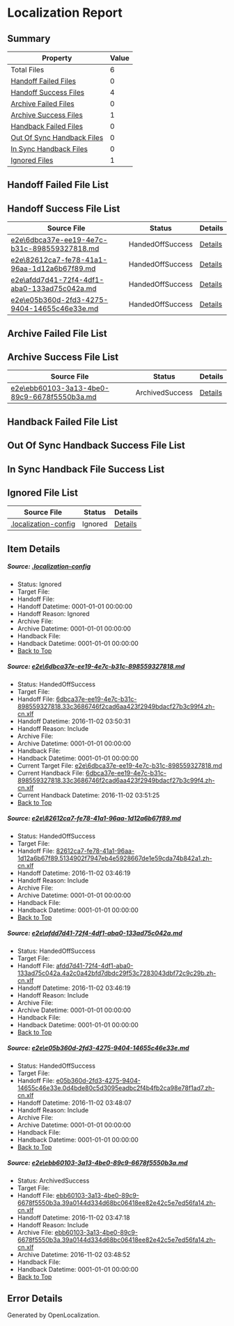 # <a name='report-top'></a> Localization Report

## Summary
 Property | Value 
 -------- | ----- 
 Total Files | 6
[ Handoff Failed Files ](#handoff-failed-list)| 0
[ Handoff Success Files ](#handoff-success-list)| 4
[ Archive Failed Files ](#archive-failed-list)| 0
[ Archive Success Files ](#archive-success-list)| 1
[ Handback Failed Files ](#handback-failed-list)| 0
[ Out Of Sync Handback Files ](#outofsync-handback-success-list)| 0
[ In Sync Handback Files ](#insync-handback-success-list)| 0
[ Ignored Files ](#ignored-list)| 1

## <a name='handoff-failed-list'></a> Handoff Failed File List

## <a name='handoff-success-list'></a> Handoff Success File List
 Source File | Status | Details 
 ----------- | ------ | ------- 
 [e2e\6dbca37e-ee19-4e7c-b31c-898559327818.md](https://github.com/OpenLocalizationTestOrg/ol-test0/blob/7d9c2a4eba589d9d28bda4c847a88cba998dd0b4/e2e/6dbca37e-ee19-4e7c-b31c-898559327818.md) | HandedOffSuccess | [Details](#a7981f7e16a1bf6b7321b17605a12c836b9e535f1)
 [e2e\82612ca7-fe78-41a1-96aa-1d12a6b67f89.md](https://github.com/OpenLocalizationTestOrg/ol-test0/blob/d4272565cfdbedfb5fea797feb720d7748384a60/e2e/82612ca7-fe78-41a1-96aa-1d12a6b67f89.md) | HandedOffSuccess | [Details](#fe8a0da9b381f6b5634d01f356cdb0743b7a046e2)
 [e2e\afdd7d41-72f4-4df1-aba0-133ad75c042a.md](https://github.com/OpenLocalizationTestOrg/ol-test0/blob/d4272565cfdbedfb5fea797feb720d7748384a60/e2e/afdd7d41-72f4-4df1-aba0-133ad75c042a.md) | HandedOffSuccess | [Details](#6514e26adfc9f6881d89ae809a64dfe5267d16c13)
 [e2e\e05b360d-2fd3-4275-9404-14655c46e33e.md](https://github.com/OpenLocalizationTestOrg/ol-test0/blob/6bcd6e3fbd0e4941c5a201c74f7be71432274104/e2e/e05b360d-2fd3-4275-9404-14655c46e33e.md) | HandedOffSuccess | [Details](#d9c744a0bc2ad2fc44679098b88e9642cfe5ed664)

## <a name='archive-failed-list'></a> Archive Failed File List

## <a name='archive-success-list'></a> Archive Success File List
 Source File | Status | Details 
 ----------- | ------ | ------- 
 [e2e\ebb60103-3a13-4be0-89c9-6678f5550b3a.md](https://github.com/OpenLocalizationTestOrg/ol-test0/blob/de7deffddd74a70033004b3f7a31a80e20ecc246/e2e/ebb60103-3a13-4be0-89c9-6678f5550b3a.md) | ArchivedSuccess | [Details](#a125e23bffe9de906e7ec8d29a2185b5d9ce66765)

## <a name='handback-failed-list'></a> Handback Failed File List

## <a name='outofsync-handback-success-list'></a> Out Of Sync Handback Success File List

## <a name='insync-handback-success-list'></a> In Sync Handback File Success List

## <a name='ignored-list'></a> Ignored File List
 Source File | Status | Details 
 ----------- | ------ | ------- 
 [.localization-config](https://github.com/OpenLocalizationTestOrg/ol-test0/blob/7d9c2a4eba589d9d28bda4c847a88cba998dd0b4/.localization-config) | Ignored | [Details](#c268a05ecaa7ec85942ed632c29928ee5bd6da8d0)

## Item Details
##### <a name='c268a05ecaa7ec85942ed632c29928ee5bd6da8d0'></a> Source: [.localization-config](https://github.com/OpenLocalizationTestOrg/ol-test0/blob/7d9c2a4eba589d9d28bda4c847a88cba998dd0b4/.localization-config)
* Status: Ignored
* Target File: 
* Handoff File: 
* Handoff Datetime: 0001-01-01 00:00:00
* Handoff Reason: Ignored
* Archive File: 
* Archive Datetime: 0001-01-01 00:00:00
* Handback File: 
* Handback Datetime: 0001-01-01 00:00:00
* [Back to Top](#report-top)

##### <a name='a7981f7e16a1bf6b7321b17605a12c836b9e535f1'></a> Source: [e2e\6dbca37e-ee19-4e7c-b31c-898559327818.md](https://github.com/OpenLocalizationTestOrg/ol-test0/blob/7d9c2a4eba589d9d28bda4c847a88cba998dd0b4/e2e/6dbca37e-ee19-4e7c-b31c-898559327818.md)
* Status: HandedOffSuccess
* Target File: 
* Handoff File: [6dbca37e-ee19-4e7c-b31c-898559327818.33c3686746f2cad6aa423f2949bdacf27b3c99f4.zh-cn.xlf](https://github.com/OpenLocalizationTestOrg/ol-test0-handoff/blob/0cd090fd02af19898078bdec41427716f12b80e8/ol-handoff/OpenLocalizationTestOrg/ol-test0-zhcn/yufeih/ht/6dbca37e-ee19-4e7c-b31c-898559327818.33c3686746f2cad6aa423f2949bdacf27b3c99f4.zh-cn.xlf)
* Handoff Datetime: 2016-11-02 03:50:31
* Handoff Reason: Include
* Archive File: 
* Archive Datetime: 0001-01-01 00:00:00
* Handback File: 
* Handback Datetime: 0001-01-01 00:00:00
* Current Target File: [e2e\6dbca37e-ee19-4e7c-b31c-898559327818.md](https://github.com/OpenLocalizationTestOrg/ol-test0-zhcn/blob/9a8983b84181df172b7c3d53b6cc20ba96057244/e2e/6dbca37e-ee19-4e7c-b31c-898559327818.md)
* Current Handback File: [6dbca37e-ee19-4e7c-b31c-898559327818.33c3686746f2cad6aa423f2949bdacf27b3c99f4.zh-cn.xlf](https://github.com/OpenLocalizationTestOrg/ol-test0-handback/blob/c3d6a217f8c15114d3d0725faf0f3acb104ad25f/ol-handback/OpenLocalizationTestOrg/ol-test0-zhcn/yufeih/ht/6dbca37e-ee19-4e7c-b31c-898559327818.33c3686746f2cad6aa423f2949bdacf27b3c99f4.zh-cn.xlf)
* Current Handback Datetime: 2016-11-02 03:51:25
* [Back to Top](#report-top)

##### <a name='fe8a0da9b381f6b5634d01f356cdb0743b7a046e2'></a> Source: [e2e\82612ca7-fe78-41a1-96aa-1d12a6b67f89.md](https://github.com/OpenLocalizationTestOrg/ol-test0/blob/d4272565cfdbedfb5fea797feb720d7748384a60/e2e/82612ca7-fe78-41a1-96aa-1d12a6b67f89.md)
* Status: HandedOffSuccess
* Target File: 
* Handoff File: [82612ca7-fe78-41a1-96aa-1d12a6b67f89.5134902f7947eb4e5928667de1e59cda74b842a1.zh-cn.xlf](https://github.com/OpenLocalizationTestOrg/ol-test0-handoff/blob/08c8c01754a7dcd8c474bffb8f17a8fc0c08c14a/ol-handoff/OpenLocalizationTestOrg/ol-test0-zhcn/yufeih/ht/82612ca7-fe78-41a1-96aa-1d12a6b67f89.5134902f7947eb4e5928667de1e59cda74b842a1.zh-cn.xlf)
* Handoff Datetime: 2016-11-02 03:46:19
* Handoff Reason: Include
* Archive File: 
* Archive Datetime: 0001-01-01 00:00:00
* Handback File: 
* Handback Datetime: 0001-01-01 00:00:00
* [Back to Top](#report-top)

##### <a name='6514e26adfc9f6881d89ae809a64dfe5267d16c13'></a> Source: [e2e\afdd7d41-72f4-4df1-aba0-133ad75c042a.md](https://github.com/OpenLocalizationTestOrg/ol-test0/blob/d4272565cfdbedfb5fea797feb720d7748384a60/e2e/afdd7d41-72f4-4df1-aba0-133ad75c042a.md)
* Status: HandedOffSuccess
* Target File: 
* Handoff File: [afdd7d41-72f4-4df1-aba0-133ad75c042a.4a2c0a42bfd7dbdc29f53c7283043dbf72c9c29b.zh-cn.xlf](https://github.com/OpenLocalizationTestOrg/ol-test0-handoff/blob/08c8c01754a7dcd8c474bffb8f17a8fc0c08c14a/ol-handoff/OpenLocalizationTestOrg/ol-test0-zhcn/yufeih/ht/afdd7d41-72f4-4df1-aba0-133ad75c042a.4a2c0a42bfd7dbdc29f53c7283043dbf72c9c29b.zh-cn.xlf)
* Handoff Datetime: 2016-11-02 03:46:19
* Handoff Reason: Include
* Archive File: 
* Archive Datetime: 0001-01-01 00:00:00
* Handback File: 
* Handback Datetime: 0001-01-01 00:00:00
* [Back to Top](#report-top)

##### <a name='d9c744a0bc2ad2fc44679098b88e9642cfe5ed664'></a> Source: [e2e\e05b360d-2fd3-4275-9404-14655c46e33e.md](https://github.com/OpenLocalizationTestOrg/ol-test0/blob/6bcd6e3fbd0e4941c5a201c74f7be71432274104/e2e/e05b360d-2fd3-4275-9404-14655c46e33e.md)
* Status: HandedOffSuccess
* Target File: 
* Handoff File: [e05b360d-2fd3-4275-9404-14655c46e33e.0d4bde80c5d3095eadbc2f4b4fb2ca98e78f1ad7.zh-cn.xlf](https://github.com/OpenLocalizationTestOrg/ol-test0-handoff/blob/bff8003c43d9a38c269aed7cf6c02283341595d6/ol-handoff/OpenLocalizationTestOrg/ol-test0-zhcn/yufeih/ht/e05b360d-2fd3-4275-9404-14655c46e33e.0d4bde80c5d3095eadbc2f4b4fb2ca98e78f1ad7.zh-cn.xlf)
* Handoff Datetime: 2016-11-02 03:48:07
* Handoff Reason: Include
* Archive File: 
* Archive Datetime: 0001-01-01 00:00:00
* Handback File: 
* Handback Datetime: 0001-01-01 00:00:00
* [Back to Top](#report-top)

##### <a name='a125e23bffe9de906e7ec8d29a2185b5d9ce66765'></a> Source: [e2e\ebb60103-3a13-4be0-89c9-6678f5550b3a.md](https://github.com/OpenLocalizationTestOrg/ol-test0/blob/de7deffddd74a70033004b3f7a31a80e20ecc246/e2e/ebb60103-3a13-4be0-89c9-6678f5550b3a.md)
* Status: ArchivedSuccess
* Target File: 
* Handoff File: [ebb60103-3a13-4be0-89c9-6678f5550b3a.39a0144d334d68bc06418ee82e42c5e7ed56fa14.zh-cn.xlf](https://github.com/OpenLocalizationTestOrg/ol-test0-handoff/blob/351936e8f1e7f60b1ba67efcbd2734c4a7e143f3/ol-handoff/OpenLocalizationTestOrg/ol-test0-zhcn/yufeih/ht/ebb60103-3a13-4be0-89c9-6678f5550b3a.39a0144d334d68bc06418ee82e42c5e7ed56fa14.zh-cn.xlf)
* Handoff Datetime: 2016-11-02 03:47:18
* Handoff Reason: Include
* Archive File: [ebb60103-3a13-4be0-89c9-6678f5550b3a.39a0144d334d68bc06418ee82e42c5e7ed56fa14.zh-cn.xlf](https://github.com/OpenLocalizationTestOrg/ol-test0-handoff/blob/82660734eda0ef4d5a48d8d70421c08de3b82f6d/ol-archive/OpenLocalizationTestOrg/ol-test0-zhcn/yufeih/ht/ebb60103-3a13-4be0-89c9-6678f5550b3a.39a0144d334d68bc06418ee82e42c5e7ed56fa14.zh-cn.xlf)
* Archive Datetime: 2016-11-02 03:48:52
* Handback File: 
* Handback Datetime: 0001-01-01 00:00:00
* [Back to Top](#report-top)


## Error Details

Generated by OpenLocalization.
